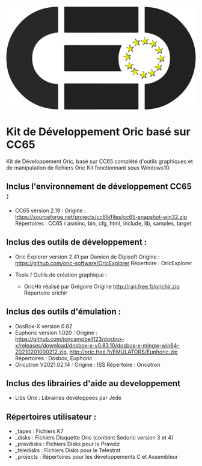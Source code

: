 ![](https://github.com/club-europe-oric/DEVKIT_CEO/blob/main/.ceo/logo_ceo_small.svg)


# Kit de Développement Oric basé sur CC65
Kit de Développement Oric, basé sur CC65 complété d'outils graphiques et de manipulation de fichiers Oric
Kit fonctionnant sous Windows10.

## Inclus l'environnement de développement CC65 : 
- CC65 version 2.19 : 
    Origine : https://sourceforge.net/projects/cc65/files/cc65-snapshot-win32.zip
    Répertoires : CC65 / asminc, bin, cfg, html, include, lib, samples, target

## Inclus des outils de développement : 
- Oric Explorer version 2.41 par Damien de Dipisoft
    Origine : https://github.com/oric-software/OricExplorer
    Répertoire : OricExplorer

- Tools / Outils de création graphique :
    - OricHir réalisé par Grégoire
        Origine http://rari.free.fr/orichir.zip
        Répertoire orichir

## Inclus des outils d'émulation : 
- DosBox-X version 0.82
- Euphoric version 1.020 : 
    Origine : https://github.com/joncampbell123/dosbox-x/releases/download/dosbox-x-v0.83.10/dosbox-x-mingw-win64-20210201000212.zip, 
    http://oric.free.fr/EMULATORS/Euphoric.zip
    Répertoires : Dosbox, Euphoric
- Oricutron V2021.02.14 : 
    Origine : ISS
    Répertoire : Oricutron

## Inclus des librairies d'aide au developpement
- Libs
    Orix : Librairies developpees par Jede

## Répertoires utilisateur :
- _tapes : Fichiers K7
- _disks : Fichiers Disquette Oric (contient Sedoric version 3 et 4)
- _pravdisks : Fichiers Disks pour le Pravetz
- _teledisks : Fichiers Disks pour le Telestrat
- _projects : Répertoires pour les développements C et Assembleur
